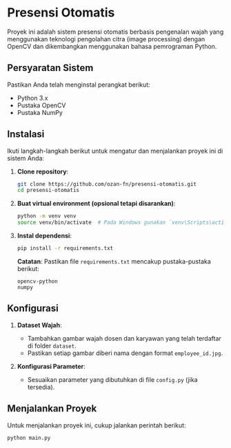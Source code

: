 # Presensi Otomatis

Proyek ini adalah sistem presensi otomatis berbasis pengenalan wajah yang menggunakan teknologi pengolahan citra (image processing) dengan OpenCV dan dikembangkan menggunakan bahasa pemrograman Python.

## Persyaratan Sistem

Pastikan Anda telah menginstal perangkat berikut:

- Python 3.x
- Pustaka OpenCV
- Pustaka NumPy

## Instalasi

Ikuti langkah-langkah berikut untuk mengatur dan menjalankan proyek ini di sistem Anda:

1. **Clone repository**: 
    ```bash
    git clone https://github.com/ozan-fn/presensi-otomatis.git
    cd presensi-otomatis
    ```

2. **Buat virtual environment (opsional tetapi disarankan)**:
    ```bash
    python -m venv venv
    source venv/bin/activate  # Pada Windows gunakan `venv\Scripts\activate`
    ```

3. **Instal dependensi**:
    ```bash
    pip install -r requirements.txt
    ```

    **Catatan**: Pastikan file `requirements.txt` mencakup pustaka-pustaka berikut:
    ```
    opencv-python
    numpy
    ```

## Konfigurasi

1. **Dataset Wajah**:
   - Tambahkan gambar wajah dosen dan karyawan yang telah terdaftar di folder `dataset`.
   - Pastikan setiap gambar diberi nama dengan format `employee_id.jpg`.

2. **Konfigurasi Parameter**:
   - Sesuaikan parameter yang dibutuhkan di file `config.py` (jika tersedia).

## Menjalankan Proyek

Untuk menjalankan proyek ini, cukup jalankan perintah berikut:

```bash
python main.py
